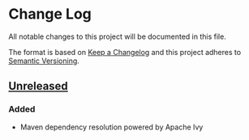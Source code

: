 # Change Log
All notable changes to this project will be documented in this file.

The format is based on [Keep a Changelog](http://keepachangelog.com/)
and this project adheres to [Semantic Versioning](http://semver.org/).

## [Unreleased]
### Added
- Maven dependency resolution powered by Apache Ivy

[Unreleased]: https://github.com/PlateStack/library-loader/compare/v0.0.0...HEAD
